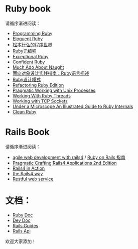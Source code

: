 Ruby book
=========

请循序渐进阅读：
* [Programming Ruby](http://book.douban.com/subject/2032343/)
* [Eloquent Ruby](http://book.douban.com/subject/6052175/)
* [松本行弘的程序世界](http://read.douban.com/ebook/1893512/)
* [Ruby元编程](http://book.douban.com/subject/7056800/)
* [Exceptional Ruby](http://exceptionalruby.com/)
* [Confident Ruby](http://book.douban.com/subject/25751838/)
* [Much Ado About Naught](http://book.douban.com/subject/25751845/)
* [面向对象设计实践指南：Ruby语言描述](http://book.douban.com/subject/25795276/)
* [Ruby设计模式](http://book.douban.com/subject/3338834/)
* [Refactoring Ruby Edition](http://book.douban.com/subject/3988448/)
* [Pragmatic Working with Unix
  Processes](http://book.douban.com/subject/24298701/)
* [Working With Ruby Threads](http://book.douban.com/subject/25693234/)
* [Working with TCP
  Sockets](http://www.amazon.com/Working-With-Sockets-Jesse-Storimer-ebook/dp/B00BPYT6PK)
* [Under a Microscope An Illustrated Guide to Ruby
  Internals](http://www.amazon.com/Ruby-Under-Microscope-Illustrated-Internals/dp/1593275277)
* [Clean Ruby](http://clean-ruby.com/)


Rails Book
==========

请循序渐进阅读：
* [agile web development with
  rails4](http://pragprog.com/book/rails4/agile-web-development-with-rails-4) / [Ruby on Rails 指南](http://railstutorial-china.org/)
* [Pragmatic Crafting Rails4 Applications 2nd
  Edition](http://pragprog.com/book/jvrails2/crafting-rails-4-applications)
* [Rails4 in Action](http://www.manning.com/bigg2/)
* [the Rails4 way](https://leanpub.com/tr4w)
* [Restful web service](http://book.douban.com/subject/3094230/)

文档：
====
* [Ruby Doc](http://ruby-doc.org)
* [Dev Doc](http://devdocs.io/)
* [Rails Guides](http://guides.rubyonrails.org/)
* [Rails Api](http://api.rubyonrails.org)

欢迎大家添加！

